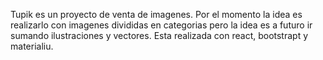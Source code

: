 Tupik es un proyecto de venta de imagenes. Por el momento la idea es realizarlo con imagenes divididas en categorias pero la idea es a futuro ir sumando ilustraciones y vectores.
Esta realizada con react, bootstrapt y materialiu.